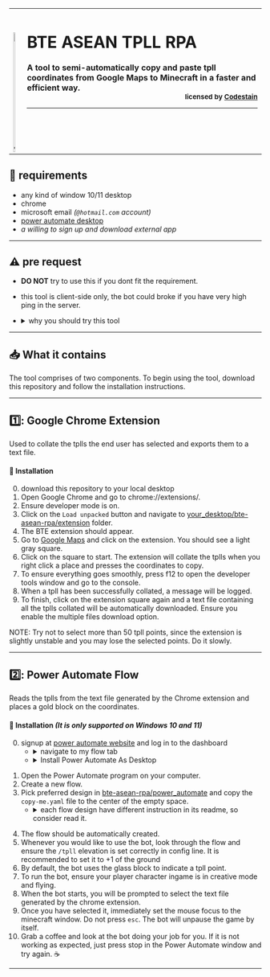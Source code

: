 <table><tbody><tr><td><b>
<h1>BTE ASEAN TPLL RPA <img src="https://i.imgur.com/Qf3TC6w.gif" alt="_LOGO_" width="5%" height="5%" img align="Left"/></h1>
A tool to semi-automatically copy and paste tpll coordinates from Google Maps to Minecraft in a faster and efficient way.

<div align="Right"><sub>licensed by <a href="https://github.com/Codestian">Codestain</a><hr/>
</td></tr></tbody></table>
     
## 📑 requirements
- any kind of window 10/11 desktop
- chrome
- microsoft email *(`@hotmail.com` account)*
- [power automate desktop](https://powerautomate.microsoft.com/en-us/desktop/)
- *a willing to sign up and download external app*
---
## ⚠️ pre request
- **DO NOT** try to use this if you dont fit the requirement.
- this tool is client-side only, the bot could broke if you have very high ping in the server.
- <details><summary>why you should try this tool</summary>

     - build-the-earth manual tpll workflow for SEA country is painful and slow.
     - since its client side, you can use this tool anywhere(not just in this build team).
</details>

---
## 📥 What it contains 
The tool comprises of two components. To begin using the tool, download this repository and follow the installation instructions.

---
## :one:: Google Chrome Extension
Used to collate the tplls the end user has selected and exports them to a text file.

#### 📩 Installation

0. download this repository to your local desktop
1. Open Google Chrome and go to chrome://extensions/.
2. Ensure developer mode is on.
3. Click on the `Load unpacked` button and navigate to [your_desktop/bte-asean-rpa/extension](https://github.com/ASEAN-Build-The-Earth/bte-asean-rpa/tree/main/extension) folder.
4. The BTE extension should appear.
5. Go to [Google Maps](https://www.google.com/maps/) and click on the extension. You should see a light gray square.
6. Click on the square to start. The extension will collate the tplls when you right click a place and presses the coordinates to copy.
7. To ensure everything goes smoothly, press f12 to open the developer tools window and go to the console.
8. When a tpll has been successfully collated, a message will be logged.
9. To finish, click on the extension square again and a text file containing all the tplls collated will be automatically downloaded. Ensure you enable the multiple files download option.

NOTE: Try not to select more than 50 tpll points, since the extension is slightly unstable and you may lose the selected points. Do it slowly.

---
## :two:: Power Automate Flow

Reads the tplls from the text file generated by the Chrome extension and places a gold block on the coordinates.

#### 📩 Installation *(It is only supported on Windows 10 and 11)*

0. signup at [power automate website](https://powerautomate.microsoft.com/en-au/) and log in to the dashboard 
    - <details><summary>navigate to my flow tab</summary>

         > ![image](https://user-images.githubusercontent.com/77855014/151671546-260b8735-d972-41d9-83a1-e295a06e97d0.png)
    - <details><summary>Install Power Automate As Desktop</summary>
  
         > ![image](https://user-images.githubusercontent.com/77855014/151671572-17c9dde5-2690-4d97-ae20-60a8756e9dd3.png)
</details>
</details>

1. Open the Power Automate program on your computer. 
2. Create a new flow.
3. Pick preferred design in [bte-asean-rpa/power_automate](https://github.com/ASEAN-Build-The-Earth/bte-asean-rpa/tree/main/power_automate) and copy the `copy-me.yaml` file to the center of the empty space.    
    - <details><summary>each flow design have different instruction in its readme, so consider read it.</summary>

         > ![image](https://user-images.githubusercontent.com/77855014/151671851-b1a6285c-ad87-401e-adce-00cf7724773e.png)
</details>

4. The flow should be automatically created.
5. Whenever you would like to use the bot, look through the flow and ensure the `/tpll` elevation is set correctly in config line. It is recommended to set it to +1 of the ground 
6. By default, the bot uses the glass block to indicate a tpll point.
7. To run the bot, ensure your player character ingame is in creative mode and flying.
8. When the bot starts, you will be prompted to select the text file generated by the chrome extension.
9. Once you have selected it, immediately set the mouse focus to the minecraft window. Do not press `esc`. The bot will unpause the game by itself.
10. Grab a coffee and look at the bot doing your job for you. If it is not working as expected, just press stop in the Power Automate window and try again. ☕
---
